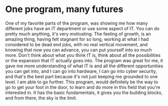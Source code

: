 # One program, many futures

One of my favorite parts of the program, was showing me how many different jobs have an IT department or use some aspect of IT. You can do pretty much anything, it's very motivating. The feeling of growth, is an amazing thing, having felt stagnant for so long, working at what I had considered to be dead end jobs, with no real vertical movement, and knowing that now you can advance, you can put yourself into so much more. Don't think about what you think IT is, think about all the possibilities or the expansion that IT actually goes into. The program was great for me, it gave me more understanding of what IT is and all the different opportunities you can get into, and I can go into hardware, I can go into cyber security, and that's the best part because it's not just keeping me grounded to one level. I am able to go further. This program, would definitely be the way to go to get your foot in the door, to learn and do more in this field that you're interested in. It has the basic fundamentals, it gives you the building blocks, and from there, the sky is the limit.
